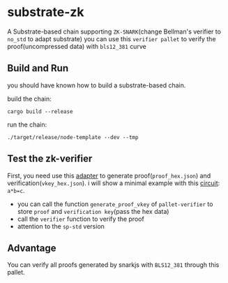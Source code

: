 # substrate-zk

A Substrate-based chain supporting `ZK-SNARK`(change Bellman's verifier to `no_std` to adapt substrate)
you can use this `verifier pallet` to verify the proof(uncompressed data) with `bls12_381` curve

## Build and Run
you should have known how to build a substrate-based chain. 

build the chain:
```
cargo build --release
```

run the chain:
```
./target/release/node-template --dev --tmp
```

## Test the zk-verifier
First, you need use this  [adapter](https://github.com/DoraFactory/snarkjs-bellman-adapter) to generate proof(`proof_hex.json`) and verification(`vkey_hex.json`).
i will show a minimal example with this [circuit](https://github.com/DoraFactory/snarkjs-bellman-adapter/tree/main/circuit): `a*b=c`.
- you can call the function `generate_proof_vkey` of `pallet-verifier` to store `proof` and `verification key`(pass the hex data)
- call the `verifier` function to verify the proof
- attention to the `sp-std` version



## Advantage
You can verify all proofs generated by snarkjs with `BLS12_381` through this pallet.

